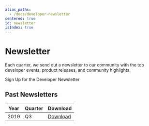 ```yaml
---
alias_paths:
  - /docs/developer-newsletter
centered: true
id: newsletter
isIndex: true
---
```


# Newsletter

Each quarter, we send out a newsletter to our community with the top developer
events, product releases, and community highlights.

<CTA to="https://community.box.com/t5/Box-Newsletters/bg-p/Newsletters" narrow>
  Sign Up for the Developer Newsletter

</CTA>

## Past Newsletters

| Year | Quarter | Download                |
| ---- | ------- | ----------------------- |
| 2019 | Q3      | [Download][newsletters] |

[newsletters]: https://community.box.com/t5/Box-Newsletters/bg-p/Newsletters
